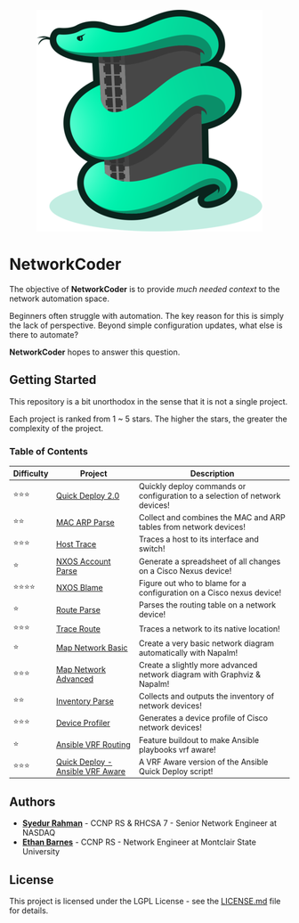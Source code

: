 <p align="center"><img src="images/logo.png" alt="NetworkCoderIcon" /></p>

# NetworkCoder

The objective of **NetworkCoder** is to provide *much needed context* to the network automation space.

Beginners often struggle with automation. The key reason for this is simply the lack of perspective. Beyond simple configuration updates, what else is there to automate?

**NetworkCoder** hopes to answer this question.

## Getting Started

This repository is a bit unorthodox in the sense that it is not a single project.

Each project is ranked from 1 ~ 5 stars. The higher the stars, the greater the complexity of the project.

### Table of Contents

| Difficulty               | Project                                           | Description                                                  |
| ------------------------ | ------------------------------------------------- | ------------------------------------------------------------ |
| :star::star::star:       | [Quick Deploy 2.0](projects/quick_deploy/)        | Quickly deploy commands or configuration to a selection of network devices! |
| :star::star:             | [MAC ARP Parse](projects/mac_arp_parse)           | Collect and combines the MAC and ARP tables from network devices! |
| :star::star::star:       | [Host Trace](projects/host_trace)                 | Traces a host to its interface and switch!                   |
| :star:                   | [NXOS Account Parse](projects/nxos_account_parse) | Generate a spreadsheet of all changes on a Cisco Nexus device! |
| :star::star::star::star: | [NXOS Blame](projects/nxos_blame)                 | Figure out who to blame for a configuration on a Cisco nexus device! |
| :star:                   | [Route Parse](projects/route_parse)               | Parses the routing table on a network device!                         |
| :star::star::star:       | [Trace Route](projects/trace_route)               | Traces a network to its native location!                        |
| :star:                   | [Map Network Basic](projects/map_network_basic)   | Create a very basic network diagram automatically with Napalm! |
| :star::star::star:       | [Map Network Advanced](projects/map_network_adv)  | Create a slightly more advanced network diagram with Graphviz & Napalm! |
| :star::star:             | [Inventory Parse](projects/inventory_parse)       | Collects and outputs the inventory of network devices! |
| :star::star::star:       | [Device Profiler](projects/device_profiler)       | Generates a device profile of Cisco network devices! |
| :star:                   | [Ansible VRF Routing](projects/ansible_vrf_routing)       | Feature buildout to make Ansible playbooks vrf aware! |
| :star::star::star:       | [Quick Deploy - Ansible VRF Aware](projects/ansible_quick_deploy_with_vrfs)       | A VRF Aware version of the Ansible Quick Deploy script! |

## Authors

* **[Syedur Rahman](https://github.com/syedur-rahman)** - CCNP RS & RHCSA 7 - Senior Network Engineer at NASDAQ
* **[Ethan Barnes](https://github.com/barnes-ethan)** - CCNP RS - Network Engineer at Montclair State University

## License

This project is licensed under the LGPL License - see the [LICENSE.md](LICENSE.md) file for details.

